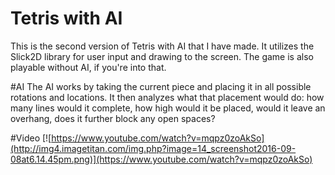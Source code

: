 # Tetris with AI

This is the second version of Tetris with AI that I have made. It utilizes the Slick2D library for user input and drawing to the screen. The game is also playable without AI, if you're into that.

#AI
The AI works by taking the current piece and placing it in all possible rotations and locations. It then analyzes what that placement would do: how many lines would it complete, how high would it be placed, would it leave an overhang, does it further block any open spaces?

#Video
[![https://www.youtube.com/watch?v=mqpz0zoAkSo](http://img4.imagetitan.com/img.php?image=14_screenshot2016-09-08at6.14.45pm.png)](https://www.youtube.com/watch?v=mqpz0zoAkSo)

